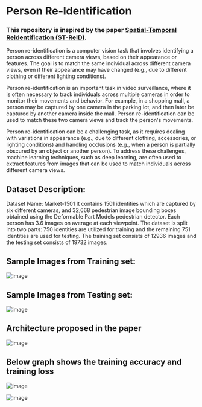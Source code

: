 # Person Re-Identification

### This repository is inspired by the paper [Spatial-Temporal Reidentification (ST-ReID)](https://arxiv.org/abs/1812.03282v1).

Person re-identification is a computer vision task that involves identifying a person across different camera views, based on their appearance or features. The goal is to match the same individual across different camera views, even if their appearance may have changed (e.g., due to different clothing or different lighting conditions).

Person re-identification is an important task in video surveillance, where it is often necessary to track individuals across multiple cameras in order to monitor their movements and behavior. For example, in a shopping mall, a person may be captured by one camera in the parking lot, and then later be captured by another camera inside the mall. Person re-identification can be used to match these two camera views and track the person's movements.

Person re-identification can be a challenging task, as it requires dealing with variations in appearance (e.g., due to different clothing, accessories, or lighting conditions) and handling occlusions (e.g., when a person is partially obscured by an object or another person). To address these challenges, machine learning techniques, such as deep learning, are often used to extract features from images that can be used to match individuals across different camera views.

## Dataset Description: 

Dataset Name: Market-1501
It contains 1501 identities which are captured by six different cameras, and 32,668 pedestrian 
image bounding boxes obtained using the Deformable Part Models pedestrian detector. 
Each person has 3.6 images on average at each viewpoint. 
The dataset is split into two parts: 750 identities are utilized for training and the remaining 751 
identities are used for testing.
The training set consists of 12936 images and the testing set consists of 19732 images.

## Sample Images from Training set:

![image](https://user-images.githubusercontent.com/20626950/231385006-9a110ae6-0f1e-4106-b0ab-fe0a8502651d.png)

## Sample Images from Testing set:

![image](https://user-images.githubusercontent.com/20626950/231385202-c83b1424-88e9-4e94-9c20-2369da874a76.png)

## Architecture proposed in the paper

![image](https://user-images.githubusercontent.com/20626950/231385441-6c5885eb-15ec-43e0-b0da-dcc0a1ab80b2.png)

## Below graph shows the training accuracy and training loss

![image](https://user-images.githubusercontent.com/20626950/231385661-029e0796-0ade-48f3-a1e8-5fc1de0e1503.png)

![image](https://user-images.githubusercontent.com/20626950/231385738-04667807-e20e-4e0e-bbc8-6294a84abf20.png)



